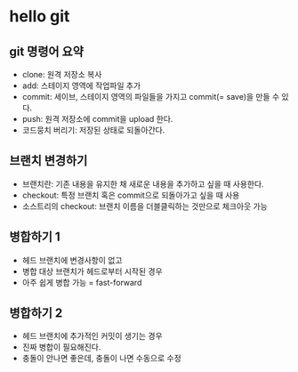﻿# hello git

## git 명령어 요약

- clone: 원격 저장소 복사
- add: 스테이지 영역에 작업파일 추가 
- commit: 세이브, 스테이지 영역의 파일들을 가지고 commit(= save)을 만들 수 있다. 
- push: 원격 저장소에 commit을 upload 한다.
- 코드뭉치 버리기: 저장된 상태로 되돌아간다.  

## 브랜치 변경하기 

- 브랜치란: 기존 내용을 유지한 채 새로운 내용을 추가하고 싶을 때 사용한다.
- checkout: 특정 브랜치 혹은 commit으로 되돌아가고 싶을 때 사용
- 소스트리의 checkout: 브랜치 이름을 더블클릭하는 것만으로 체크아웃 가능  

## 병합하기 1

- 헤드 브랜치에 변경사항이 없고
- 병합 대상 브랜치가 헤드로부터 시작된 경우
- 아주 쉽게 병합 가능 = fast-forward	

## 병합하기 2

- 헤드 브랜치에 추가적인 커밋이 생기는 경우
- 진짜 병합이 필요해진다.
- 충돌이 안나면 좋은데, 충돌이 나면 수동으로 수정